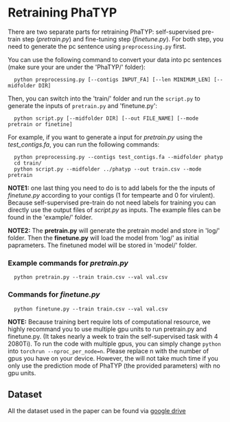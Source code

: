 # Retraining PhaTYP

There are two separate parts for retraining PhaTYP: self-supervised pre-train step (*pretrain.py*) and fine-tuning step (*finetune.py*). For both step, you need to generate the pc sentence using `preprocessing.py` first.

You can use the following command to convert your data into pc sentences (make sure your are under the 'PhaTYP/' folder):

      python preprocessing.py [--contigs INPUT_FA] [--len MINIMUM_LEN] [--midfolder DIR]

Then, you can switch into the 'train/' folder and run the `script.py` to generate the inputs of `pretrain.py` and 'finetune.py':

      python script.py [--midfolder DIR] [--out FILE_NAME] [--mode pretrain or finetine]


For example, if you want to generate a input for *pretrain.py* using the *test_contigs.fa*, you can run the following commands:

      python preprocessing.py --contigs test_contigs.fa --midfolder phatyp
      cd train/
      python script.py --midfolder ../phatyp --out train.csv --mode pretrain
 
**NOTE1:** one last thing you need to do is to add labels for the the inputs of *finetune.py* according to your contigs (1 for tempearte and 0 for virulent). Because self-supervised pre-train do not need labels for training you can directly use the output files of *script.py* as inputs. The example files can be found in the 'example/' folder. 

**NOTE2:** The **pretrain.py** will generate the pretrain model and store in 'log/' folder. Then the **finetune.py** will load the model from 'log/' as initial paprameters. The finetuned model will be stored in 'model/' folder.
      
### Example commands for *pretrain.py*
      
      python pretrain.py --train train.csv --val val.csv
      
### Commands for *finetune.py*
      
      python finetune.py --train train.csv --val val.csv


**NOTE:** Because training bert require lots of computational resource, we highly recommand you to use multiple gpu units to run pretrain.py and finetune.py. (It takes nearly a week to train the self-supervised task with 4 2080Ti). To run the code with multiple gpus, you can simply change `python` into `torchrun --nproc_per_node=n`. Please replace n with the number of gpus you have on your device. However, the will not take much time if you only use the prediction mode of PhaTYP (the provided parameters) with no gpu units.


## Dataset
All the dataset used in the paper can be found via [google drive](https://drive.google.com/file/d/100xUuwETTbNWpuWvUm5o-ENTOFcOFe6Z/view)
